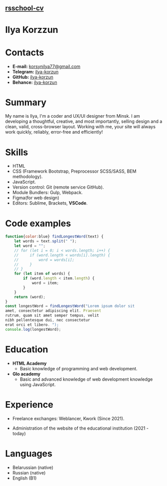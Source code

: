 ## [rsschool-cv](rsccool-cv)


# Ilya Korzzun

# Contacts


* **E-mail:** [korsynilya77@gmail.com](korsynilya77@gmail.com)
* **Telegram:** [ilya-korzun](https://t.me/ilya-korzun)
* **GitHub:** [ilya-korzun](https://github.com/ilya-korzun)
* **Behance:** [ilya-korzun](https://www.behance.net/ilya_korzun)


# Summary

My name is Ilya, I'm a coder and UX/UI designer from Minsk. I am developing a thoughtful, creative, and most importantly, selling design and a clean, valid, cross-browser layout. Working with me, your site will always work quickly, reliably, error-free and efficiently!

# Skills

* HTML
* CSS (Framework Bootstrap, Preprocessor SCSS/SASS, BEM methodology).
* JavaScript.
* Version control: Git (remote service GitHub).
* Module Bundlers: Gulp, Webpack.
* Figma(for web design)
* Editors: Sublime, Brackets, **VSCode**.

# Code examples

```js
function{color:blue} findLongestWord(text) {
    let words = text.split(" ");
    let word = "";
    // for (let i = 0; i < words.length; i++) {
    //     if (word.length < words[i].length) {
    //         word = words[i];
    //     }
    // }
    for (let item of words) {
        if (word.length < item.length) {
            word = item;
        }
    }
    return (word);
}
const longestWord = findLongestWord("Lorem ipsum dolor sit 
amet, consectetur adipiscing elit. Praesent 
rutrum, quam sit amet semper tempus, velit 
nibh pellentesque dui, nec consectetur 
erat orci et libero. ");
console.log(longestWord);
```
# Education

* **HTML Academy**
    * Basic knowledge of programming and web development.
* **Glo academy**
    * Basic and advanced knowledge of web development knowledge using JavaScript.


# Experience

* Freelance exchanges: Weblancer, Kwork (Since 2021).

* Administration of the website of the educational institution (2021 - today)

# Languages

- Belarussian (native)
- Russian (native)
- English (B1)